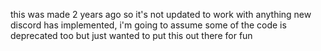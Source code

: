 this was made 2 years ago so it's not updated to work with anything new discord has implemented, i'm going to assume some of the code is deprecated too but just wanted to put this out there for fun
